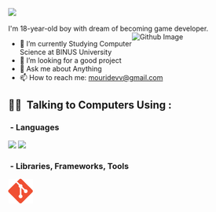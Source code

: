 
<img src="https://github.com/sourabmaity/sourabmaity/blob/main/header_.png" >

I'm 18-year-old boy with dream of becoming game developer.
<img width="50%" align="right" alt="Github Image" src="https://raw.githubusercontent.com/onimur/.github/master/.resources/git-header.svg" />
- 🔭 I’m currently Studying Computer Science at BINUS University
- 🤔 I’m looking for a good project
- 💬 Ask me about Anything
- 📫 How to reach me: [mouridevv@gmail.com](mailto:mouridevv@gmail.com)

## 👨‍💻 &nbsp;Talking to Computers Using :

### &nbsp;- Languages

<img src = 'https://github.com/sourabmaity/sourabmaity/blob/main/assets/logo/cpp.png' height='40'/>&nbsp;<img src = 'https://github.com/sourabmaity/sourabmaity/blob/main/assets/logo/python.png' height='40'/>&nbsp;

### &nbsp;- Libraries, Frameworks, Tools  

<img src = 'https://github.com/saumya66/saumya66/blob/main/assets/logo/git.png' height='50'/>&nbsp;
